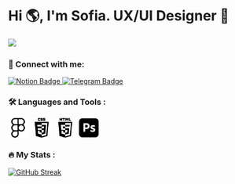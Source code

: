 

# Hi 🌎, I'm Sofia. UX/UI Designer 🌱
<div id="header" >
  <img src="https://media.giphy.com/media/n4FpwV0JxhYjtBjn4U/giphy.gif"  />
</div>

### :postbox: Connect with me:

<div id="badges">
  <a href="https://sofianarazuvalova.super.site">
  <img src="https://img.shields.io/badge/Resume-orange?logo=notion&logoColor=white" alt="Notion Badge"/>
  </a>
   <a href="https://t.me/sofiarazuvalova">
  <img src="https://img.shields.io/badge/Telegram-blue?logo=telegram&logoColor=white" alt="Telegram Badge"/>
  </a>
</div>


### :hammer_and_wrench: Languages and Tools :
<div>
  <img src="https://github.com/SofiazaR/icons/blob/main/figma.svg" title="Figma" alt="Figma" width="40" height="40"/>&nbsp;
  <img src="https://github.com/SofiazaR/icons/blob/main/css3-alt.svg" title="CSS" alt="CSS" width="40" height="40"/>&nbsp;
  <img src="https://github.com/SofiazaR/icons/blob/main/html5.svg" title="HTML" alt="HTML" width="40" height="40"/>&nbsp;
   <img src="https://github.com/SofiazaR/icons/blob/main/photoshop.svg" title="Photoshop" alt="Photoshop" width="40" height="40"/>&nbsp;
</div>



### :fire: My Stats :
<div>
  
[![GitHub Streak](http://github-readme-streak-stats.herokuapp.com?user=sofiazar&theme=tokyonight-duo&hide_border=true&date_format=j%20M%5B%20Y%5D&mode=weekly)](https://git.io/streak-stats)

</div>
